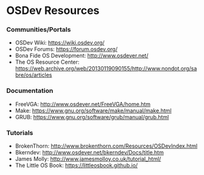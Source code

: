 # OSDev Resources

### Communities/Portals
* OSDev Wiki: https://wiki.osdev.org/
* OSDev Forums: https://forum.osdev.org/
* Bona Fide OS Development: http://www.osdever.net/
* The OS Resource Center: https://web.archive.org/web/20130119090155/http://www.nondot.org/sabre/os/articles

### Documentation
* FreeVGA: http://www.osdever.net/FreeVGA/home.htm
* Make: https://www.gnu.org/software/make/manual/make.html
* GRUB: https://www.gnu.org/software/grub/manual/grub.html

### Tutorials
* BrokenThorn: http://www.brokenthorn.com/Resources/OSDevIndex.html
* Bkerndev: http://www.osdever.net/bkerndev/Docs/title.htm
* James Molly: http://www.jamesmolloy.co.uk/tutorial_html/
* The Little OS Book: https://littleosbook.github.io/
